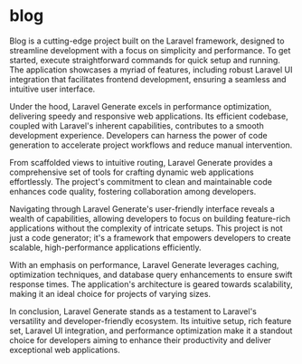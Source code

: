 # blog
Blog is a cutting-edge project built on the Laravel framework, designed to streamline development with a focus on simplicity and performance. To get started, execute straightforward commands for quick setup and running. The application showcases a myriad of features, including robust Laravel UI integration that facilitates frontend development, ensuring a seamless and intuitive user interface.

Under the hood, Laravel Generate excels in performance optimization, delivering speedy and responsive web applications. Its efficient codebase, coupled with Laravel's inherent capabilities, contributes to a smooth development experience. Developers can harness the power of code generation to accelerate project workflows and reduce manual intervention.

From scaffolded views to intuitive routing, Laravel Generate provides a comprehensive set of tools for crafting dynamic web applications effortlessly. The project's commitment to clean and maintainable code enhances code quality, fostering collaboration among developers.

Navigating through Laravel Generate's user-friendly interface reveals a wealth of capabilities, allowing developers to focus on building feature-rich applications without the complexity of intricate setups. This project is not just a code generator; it's a framework that empowers developers to create scalable, high-performance applications efficiently.

With an emphasis on performance, Laravel Generate leverages caching, optimization techniques, and database query enhancements to ensure swift response times. The application's architecture is geared towards scalability, making it an ideal choice for projects of varying sizes.

In conclusion, Laravel Generate stands as a testament to Laravel's versatility and developer-friendly ecosystem. Its intuitive setup, rich feature set, Laravel UI integration, and performance optimization make it a standout choice for developers aiming to enhance their productivity and deliver exceptional web applications.
